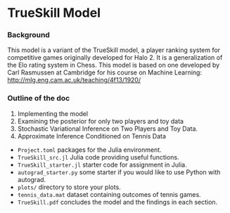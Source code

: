 # TrueSkill Model
### Background 
This model is a variant of the TrueSkill model, a player ranking system for competitive games originally developed for Halo 2. It is a generalization of the Elo rating system in Chess. This model is based on one developed by Carl Rasmussen at Cambridge for his course on Machine Learning:  http://mlg.eng.cam.ac.uk/teaching/4f13/1920/

### Outline of the doc

1. Implementing the model
2. Examining the posterior for only two players and toy data
3. Stochastic Variational Inference on Two Players and Toy Data. 
4. Approximate Inference Conditioned on Tennis Data

* `Project.toml` packages for the Julia environment.
* `TrueSkill_src.jl` Julia code providing useful functions.
* `TrueSkill_starter.jl` starter code for assignment in Julia.
* `autograd_starter.py` some starter if you would like to use Python with autograd.
* `plots/` directory to store your plots.
* `tennis_data.mat` dataset containing outcomes of tennis games.
* `TrueSkill.pdf` concludes the model and the findings in each section. 
